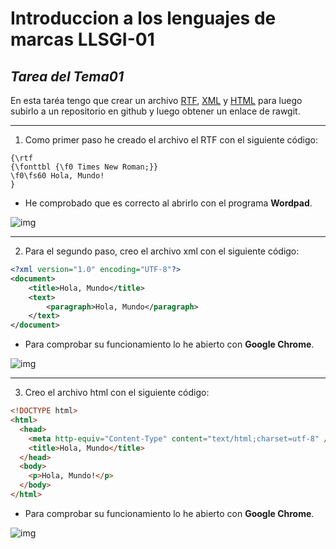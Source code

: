 # Introduccion a los lenguajes de marcas LLSGI-01

## *Tarea del Tema01*

En esta taréa tengo que crear un archivo [RTF](https://es.wikipedia.org/wiki/Rich_Text_Format "rtf wikipedia"), [XML](https://es.wikipedia.org/wiki/Extensible_Markup_Language "xml wikipedia") y [HTML](https://es.wikipedia.org/wiki/HTML "html wikipedia") para luego subirlo a un repositorio en github y luego obtener un enlace de rawgit.

---

1) Como primer paso he creado el archivo el RTF con el siguiente código:

```
{\rtf
{\fonttbl {\f0 Times New Roman;}} 
\f0\fs60 Hola, Mundo! 
}
```

* He comprobado que es correcto al abrirlo con el programa **Wordpad**.

![img](https://i.imgur.com/aLxuoCD.png "RTF Wordpad")

---

2) Para el segundo paso, creo el archivo xml con el siguiente código:

```xml
<?xml version="1.0" encoding="UTF-8"?>
<document>
	<title>Hola, Mundo</title>
	<text>
		<paragraph>Hola, Mundo</paragraph>
	</text>
</document>
```
* Para comprobar su funcionamiento lo he abierto con **Google Chrome**.

![img](https://i.imgur.com/yYazMcZ.png "Chrome")

---
3) Creo el archivo html con el siguiente código:

```html
<!DOCTYPE html>
<html>
  <head>
    <meta http-equiv="Content-Type" content="text/html;charset=utf-8" />
    <title>Hola, Mundo</title>
  </head>
  <body>
    <p>Hola, Mundo!</p>
  </body>
</html>
```
* Para comprobar su funcionamiento lo he abierto con **Google Chrome**.

![img](https://i.imgur.com/MXPjYbJ.png "Chrome")

